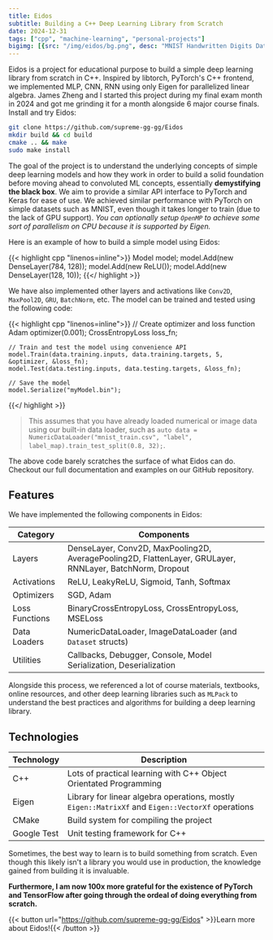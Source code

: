 ```yaml
---
title: Eidos
subtitle: Building a C++ Deep Learning Library from Scratch
date: 2024-12-31
tags: ["cpp", "machine-learning", "personal-projects"]
bigimg: [{src: "/img/eidos/bg.png", desc: "MNIST Handwritten Digits Dataset"}]
---
```


Eidos is a project for educational purpose to build a simple deep learning library from scratch in C++. Inspired by libtorch, PyTorch's C++ frontend, we implemented MLP, CNN, RNN using only Eigen for parallelized linear algebra. James Zheng and I started this project during my final exam month in 2024 and got me grinding it for a month alongside 6 major course finals. Install and try Eidos:

```bash
git clone https://github.com/supreme-gg-gg/Eidos
mkdir build && cd build
cmake .. && make
sudo make install
```

<!--more-->

The goal of the project is to understand the underlying concepts of simple deep learning models and how they work in order to build a solid foundation before moving ahead to convoluted ML concepts, essentially **demystifying the black box**. We aim to provide a similar API interface to PyTorch and Keras for ease of use. We achieved similar performance with PyTorch on simple datasets such as MNIST, even though it takes longer to train (due to the lack of GPU support). _You can optionally setup `OpenMP` to achieve some sort of parallelism on CPU because it is supported by Eigen._

Here is an example of how to build a simple model using Eidos:

{{< highlight cpp "linenos=inline">}}
    Model model;
    model.Add(new DenseLayer(784, 128));
    model.Add(new ReLU());
    model.Add(new DenseLayer(128, 10));
{{</ highlight >}}

<!-- ```cpp
Model model;
model.Add(new DenseLayer(784, 128));
model.Add(new ReLU());
model.Add(new DenseLayer(128, 10));
``` -->

We have also implemented other layers and activations like `Conv2D`, `MaxPool2D`, `GRU`, `BatchNorm`, etc. The model can be trained and tested using the following code:

{{< highlight cpp "linenos=inline">}}
    // Create optimizer and loss function
    Adam optimizer(0.001);
    CrossEntropyLoss loss_fn;

    // Train and test the model using convenience API
    model.Train(data.training.inputs, data.training.targets, 5, &optimizer, &loss_fn);
    model.Test(data.testing.inputs, data.testing.targets, &loss_fn);

    // Save the model
    model.Serialize("myModel.bin");
{{</ highlight >}}

<!-- ```cpp
// Create optimizer and loss function
Adam optimizer(0.001);
CrossEntropyLoss loss_fn;

// Train and test the model using convenience API
model.Train(data.training.inputs, data.training.targets, 5, &optimizer, &loss_fn);
model.Test(data.testing.inputs, data.testing.targets, &loss_fn);

// Save the model
model.Serialize("myModel.bin");
``` -->

> This assumes that you have already loaded numerical or image data using our built-in data loader, such as `auto data = NumericDataLoader("mnist_train.csv", "label", label_map).train_test_split(0.8, 32);`.

The above code barely scratches the surface of what Eidos can do. Checkout our full documentation and examples on our GitHub repository.

## Features

We have implemented the following components in Eidos:

| Category | Components |
|----------|------------|
| Layers   | DenseLayer, Conv2D, MaxPooling2D, AveragePooling2D, FlattenLayer, GRULayer, RNNLayer, BatchNorm, Dropout |
| Activations | ReLU, LeakyReLU, Sigmoid, Tanh, Softmax |
| Optimizers | SGD, Adam |
| Loss Functions | BinaryCrossEntropyLoss, CrossEntropyLoss, MSELoss |
| Data Loaders | NumericDataLoader, ImageDataLoader (and `Dataset` structs)|
| Utilities | Callbacks, Debugger, Console, Model Serialization, Deserialization |

Alongside this process, we referenced a lot of course materials, textbooks, online resources, and other deep learning libraries such as `MLPack` to understand the best practices and algorithms for building a deep learning library.

## Technologies

|Technology|Description|
|----------|-----------|
|C++|Lots of practical learning with C++ Object Orientated Programming|
|Eigen|Library for linear algebra operations, mostly `Eigen::MatrixXf` and `Eigen::VectorXf` operations|
|CMake|Build system for compiling the project|
|Google Test|Unit testing framework for C++|

Sometimes, the best way to learn is to build something from scratch. Even though this likely isn't a library you would use in production, the knowledge gained from building it is invaluable. 

**Furthermore, I am now 100x more grateful for the existence of PyTorch and TensorFlow after going through the ordeal of doing everything from scratch.**

{{< button url="https://github.com/supreme-gg-gg/Eidos" >}}Learn more about Eidos!{{< /button >}}
